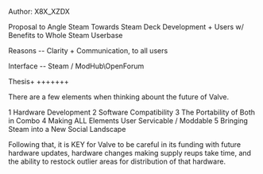 Author:  X8X_XZDX

Proposal to Angle Steam Towards Steam Deck Development + Users w/ Benefits to Whole Steam Userbase

Reasons -- Clarity + Communication, to all users

Interface -- Steam / ModHub\OpenForum

Thesis+
+++++++

There are a few elements when thinking abount the future of Valve.

1 Hardware Development
2 Software Compatibility
3 The Portability of Both in Combo
4 Making ALL Elements User Servicable / Moddable
5 Bringing Steam into a New Social Landscape

Following that, it is KEY for Valve to be careful in its funding with future hardware updates, hardware changes making supply reups take time, and the ability to restock outlier areas for distribution of that hardware.
